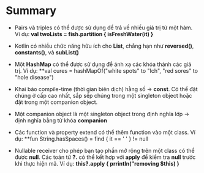 # Summary

* Pairs và triples có thể được sử dụng để trả về nhiều giá trị từ một hàm. Ví dụ: **val twoLists = fish.partition { isFreshWater(it) }**

* Kotlin có nhiều chức năng hữu ích cho **List**, chẳng hạn như **reversed()**, **constants()**, và **subList()**

* Một **HashMap** có thể được sử dụng để ánh xạ các khóa thành các giá trị. Ví dụ: **val cures = hashMapOf("white spots" to "Ich", "red sores" to "hole disease")

* Khai báo compile-time (thời gian biên dịch) hằng số -> **const**. Có thể đặt chúng ở cấp cao nhất, sắp sếp chúng trong một singleton object hoặc đặt trong một companion object.

* Một companion object là một singleton object trong định nghĩa lớp -> định nghĩa bằng từ khóa **companion**

* Các function và property extend có thể thêm function vào một class. Ví dụ: **fun String.hasSpaces() = find { it == ' ' } != null

* Nullable receiver cho phép bạn tạo phần mở rộng trên một class có thể được **null**. Các toán tử **?.** có thể kết hợp với **apply** để kiểm tra **null** trước khi thực hiện mã. Ví dụ: **this?.apply { prrintln("removing $this) }**